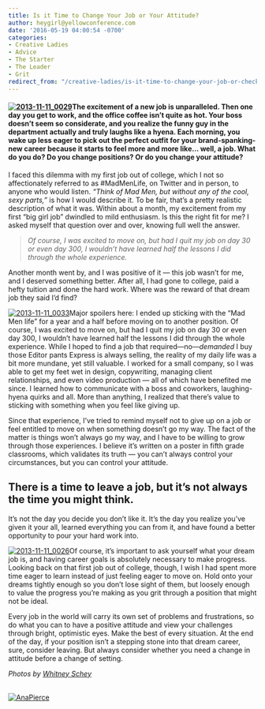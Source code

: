 ```yaml
---
title: Is it Time to Change Your Job or Your Attitude?
author: heygirl@yellowconference.com
date: '2016-05-19 04:00:54 -0700'
categories:
- Creative Ladies
- Advice
- The Starter
- The Leader
- Grit
redirect_from: "/creative-ladies/is-it-time-to-change-your-job-or-check-your-attitude/"
---
```


#### [![2013-11-11_0029](https://s3.amazonaws.com/yellow-files/blog/2016/05/2013-11-11_0029.jpg)](https://s3.amazonaws.com/yellow-files/blog/2016/05/2013-11-11_0029.jpg)The excitement of a new job is unparalleled. Then one day you get to work, and the office coffee isn’t quite as hot. Your boss doesn’t seem so considerate, and you realize the funny guy in the department actually and truly laughs like a hyena. Each morning, you wake up less eager to pick out the perfect outfit for your brand-spanking-new career because it starts to feel more and more like… well, a job. What do you do? Do you change positions? Or do you change your attitude?

I faced this dilemma with my first job out of college, which I not so affectionately referred to as #MadMenLife, on Twitter and in person, to anyone who would listen. _“Think of Mad Men, but without any of the cool, sexy parts,”_ is how I would describe it. To be fair, that’s a pretty realistic description of what it was. Within about a month, my excitement from my first “big girl job” dwindled to mild enthusiasm. Is this the right fit for me? I asked myself that question over and over, knowing full well the answer.

> _Of course, I was excited to move on, but had I quit my job on day 30 or even day 300, I wouldn’t have learned half the lessons I did through the whole experience._

Another month went by, and I was positive of it — this job wasn’t for me, and I deserved something better. After all, I had gone to college, paid a hefty tuition and done the hard work. Where was the reward of that dream job they said I’d find?

[![2013-11-11_0033](https://s3.amazonaws.com/yellow-files/blog/2016/05/2013-11-11_0033.jpg)](https://s3.amazonaws.com/yellow-files/blog/2016/05/2013-11-11_0033.jpg)Major spoilers here: I ended up sticking with the “Mad Men life” for a year and a half before moving on to another position. Of course, I was excited to move on, but had I quit my job on day 30 or even day 300, I wouldn’t have learned half the lessons I did through the whole experience. While I hoped to find a job that required—no—_demanded_ I buy those Editor pants Express is always selling, the reality of my daily life was a bit more mundane, yet still valuable. I worked for a small company, so I was able to get my feet wet in design, copywriting, managing client relationships, and even video production — all of which have benefited me since. I learned how to communicate with a boss and coworkers, laughing-hyena quirks and all. More than anything, I realized that there’s value to sticking with something when you feel like giving up.

Since that experience, I’ve tried to remind myself not to give up on a job or feel entitled to move on when something doesn’t go my way. The fact of the matter is things won’t always go my way, and I have to be willing to grow through those experiences. I believe it’s written on a poster in fifth grade classrooms, which validates its truth — you can’t always control your circumstances, but you can control your attitude.

## There is a time to leave a job, but it’s not always the time you might think.

It’s not the day you decide you don’t like it. It’s the day you realize you’ve given it your all, learned everything you can from it, and have found a better opportunity to pour your hard work into.

[![2013-11-11_0026](https://s3.amazonaws.com/yellow-files/blog/2016/05/2013-11-11_0026.jpg)](https://s3.amazonaws.com/yellow-files/blog/2016/05/2013-11-11_0026.jpg)Of course, it’s important to ask yourself what your dream job is, and having career goals is absolutely necessary to make progress. Looking back on that first job out of college, though, I wish I had spent more time eager to learn instead of just feeling eager to move on. Hold onto your dreams tightly enough so you don’t lose sight of them, but loosely enough to value the progress you’re making as you grit through a position that might not be ideal.

Every job in the world will carry its own set of problems and frustrations, so do what you can to have a positive attitude and view your challenges through bright, optimistic eyes. Make the best of every situation. At the end of the day, if your position isn’t a stepping stone into that dream career, sure, consider leaving. But always consider whether you need a change in attitude before a change of setting.

_Photos by [Whitney Schey](http://whitneydarling.com/)_

[  
](http://www.shelearnsthings.com/)[![AnaPierce](https://s3.amazonaws.com/yellow-files/blog/2016/05/AnaPierce.jpg)](http://www.shelearnsthings.com/)[  
](http://www.shelearnsthings.com/)
